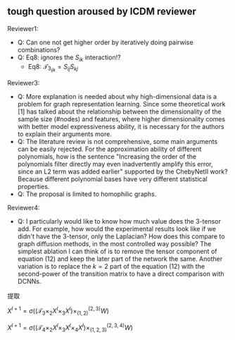 ## tough question aroused by ICDM reviewer



Reviewer1: 

* Q: Can one not get higher order by iteratively doing pairwise combinations? 
* Q: Eq8: ignores the $S_{ik}$ interaction!?  
  * Eq8: $\mathcal  T_{3_{ijk}} = S_{ij}S_{kj}$ 

Reviewer3:

* Q: More explanation is needed about why high-dimensional data is a problem for graph representation learning. Since some theoretical work [1] has talked about the relationship between the dimensionality of the sample size (#nodes) and features, where higher dimensionality comes with better model expressiveness ability, it is necessary for the authors to explain their arguments more.
* Q: The literature review is not comprehensive, some main arguments can be easily rejected. For the approximation ability of different polynomials, how is the sentence "Increasing the order of the polynomials filter directly may even inadvertently amplify this error, since an L2 term was added earlier" supported by the ChebyNetII work? Because different polynomial bases have very different statistical properties.
* Q: The proposal is limited to homophilic graphs. 



Reviewer4:

* Q: I particularly would like to know how much value does the 3-tensor add. For example, how would the experimental results look like if we didn't have the 3-tensor, only the Laplacian? How does this compare to graph diffusion methods, in the most controlled way possible? The simplest ablation I can think of is to remove the tensor component of equation (12) and keep the later part of the network the same. Another variation is to replace the $k=2$ part of the equation (12) with the second-power of the transition matrix to have a direct comparison with DCNNs. 





提取 <!--T_3-->

$X^{l+1}=\sigma((\mathcal{T}_3\times_2X^l\times_3X^l)\times^{(2,3)}_{(1,2)}W)$    



$X^{l+1}=\sigma((\mathcal{T}_4\times_2X^l\times_3X^l\times_4 X^l)\times^{(2,3,4)}_{(1,2,3)}W)$
